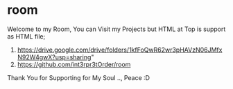 # room

Welcome to my Room, You can Visit my Projects but HTML at Top is support as HTML file;

1. https://drive.google.com/drive/folders/1kfFoQwR62wr3pHAVzN06JMfxN92W4gwX?usp=sharing"
2. https://github.com/int3rpr3tOrder/room

Thank You for Supporting for My Soul .., Peace :D
